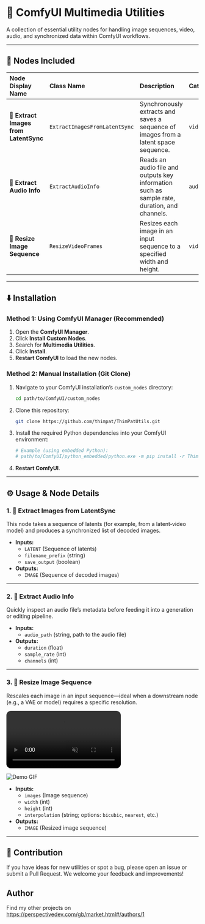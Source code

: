 # 🎥 ComfyUI Multimedia Utilities

A collection of essential utility nodes for handling image sequences, video, audio, and synchronized data within ComfyUI workflows.

---

## 🌟 Nodes Included

| Node Display Name                      | Class Name                   | Description                                                                                   | Category           |
| :------------------------------------- | :--------------------------- | :-------------------------------------------------------------------------------------------- | :----------------- |
| **🧩 Extract Images from LatentSync**   | `ExtractImagesFromLatentSync` | Synchronously extracts and saves a sequence of images from a latent space sequence.           | `video/extract`    |
| **🎵 Extract Audio Info**               | `ExtractAudioInfo`           | Reads an audio file and outputs key information such as sample rate, duration, and channels.  | `audio/info`       |
| **📐 Resize Image Sequence**            | `ResizeVideoFrames`          | Resizes each image in an input sequence to a specified width and height.                     | `video/transform`  |

---

## ⬇️ Installation

### Method 1: Using ComfyUI Manager (Recommended)

1.  Open the **ComfyUI Manager**.  
2.  Click **Install Custom Nodes**.  
3.  Search for **Multimedia Utilities**.  
4.  Click **Install**.  
5.  **Restart ComfyUI** to load the new nodes.

### Method 2: Manual Installation (Git Clone)

1.  Navigate to your ComfyUI installation’s `custom_nodes` directory:  
    ```bash
    cd path/to/ComfyUI/custom_nodes
    ```
2.  Clone this repository:  
    ```bash
    git clone https://github.com/thimpat/ThimPatUtils.git
    ```
3.  Install the required Python dependencies into your ComfyUI environment:  
    ```bash
    # Example (using embedded Python):
    # path/to/ComfyUI/python_embedded/python.exe -m pip install -r ThimPatUtils/requirements.txt
    ```
4.  **Restart ComfyUI**.

---

## ⚙️ Usage & Node Details

### 1. 🧩 Extract Images from LatentSync

This node takes a sequence of latents (for example, from a latent‐video model) and produces a synchronized list of decoded images.

- **Inputs:**  
  - `LATENT` (Sequence of latents)  
  - `filename_prefix` (string)  
  - `save_output` (boolean)  
- **Outputs:**  
  - `IMAGE` (Sequence of decoded images)  

---

### 2. 🎵 Extract Audio Info

Quickly inspect an audio file’s metadata before feeding it into a generation or editing pipeline.

- **Inputs:**  
  - `audio_path` (string, path to the audio file)  
- **Outputs:**  
  - `duration` (float)  
  - `sample_rate` (int)  
  - `channels` (int)  

---

### 3. 📐 Resize Image Sequence

Rescales each image in an input sequence—ideal when a downstream node (e.g., a VAE or model) requires a specific resolution.

<video src="./demo/demo-resize-frames.mp4" controls muted autoplay loop style="max-width: 100%; height: auto; border-radius: 12px;"></video>

![Demo GIF](./demo/demo-resize-frames.gif)

- **Inputs:**  
  - `images` (Image sequence)  
  - `width` (int)  
  - `height` (int)  
  - `interpolation` (string; options: `bicubic`, `nearest`, etc.)  
- **Outputs:**  
  - `IMAGE` (Resized image sequence)  

---

## 🤝 Contribution

If you have ideas for new utilities or spot a bug, please open an issue or submit a Pull Request. We welcome your feedback and improvements!

## Author

Find my other projects on https://perspectivedev.com/gb/market.html#/authors/1